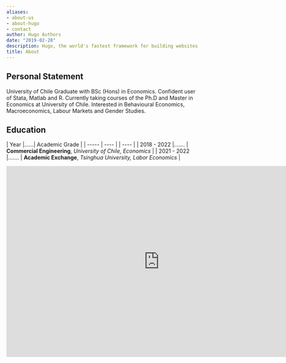 ```yaml
---
aliases:
- about-us
- about-hugo
- contact
author: Hugo Authors
date: "2019-02-28"
description: Hugo, the world's fastest framework for building websites
title: About
---
```

## Personal Statement

University of Chile Graduate with BSc (Hons) in Economics. Confident user of Stata, Matlab and R. Currently taking courses of the Ph.D and  Master in Economics at University of Chile.  Interested in Behavioural Economics, Macroeconomics, Labour Markets and Gender Studies. 

## Education 


| Year  |......| Academic Grade |
| ----- | ---- | | ---- |
| 2018 - 2022 |....... | **Commercial Engineering**, *University of Chile, Economics* |
| 2021 - 2022 |....... | **Academic Exchange**, *Tsinghua University, Labor Economics* |



<body>
    <center>
        <embed src=
"https://www.docdroid.net/file/download/TQaLbZa/cv-7-pdf.pdf" 
               width="800"
               height="500">
    </center>
</body>

